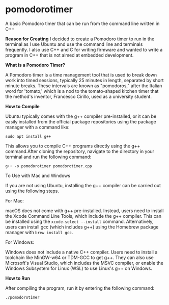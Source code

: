 # pomodorotimer
A basic Pomodoro timer that can be run from the command line written in C++

**Reason for Creating**
I decided to create a Pomodoro timer to run in the terminal as I use Ubuntu and use the command line and terminals frequently. I also use C++ and C for writing firmware and wanted to write a program in C++ that is not aimed at embedded development.

**What is a Pomodoro Timer?**

A Pomodoro timer is a time management tool that is used to break down work into timed sessions, typically 25 minutes in length, separated by short minute breaks. These intervals are known as "pomodoros," after the Italian word for 'tomato,' which is a nod to the tomato-shaped kitchen timer that the method's inventor, Francesco Cirillo, used as a university student.

**How to Compile**

Ubuntu typically comes with the g++ compiler pre-installed, or it can be easily installed from the official package repositories using the package manager with a command like:

`sudo apt install g++`

This allows you to compile C++ programs directly using the g++ command.After cloning the repository, navigate to the directory in your terminal and run the following command:

`g++ -o pomodorotimer pomodorotimer.cpp`

To Use with Mac and Windows

If you are not using Ubuntu, installing the g++ compiler can be carried out using the following steps.

For Mac:

macOS does not come with g++ pre-installed. Instead, users need to install the Xcode Command Line Tools, which include the g++ compiler. This can be installed using the `xcode-select --install` command. Alternatively, users can install gcc (which includes g++) using the Homebrew package manager with `brew install gcc`.

For Windows:

Windows does not include a native C++ compiler. Users need to install a toolchain like MinGW-w64 or TDM-GCC to get g++. They can also use Microsoft's Visual Studio, which includes the MSVC compiler, or enable the Windows Subsystem for Linux (WSL) to use Linux's g++ on Windows.

**How to Run**

After compiling the program, run it by entering the following command:

`./pomodorotimer`
